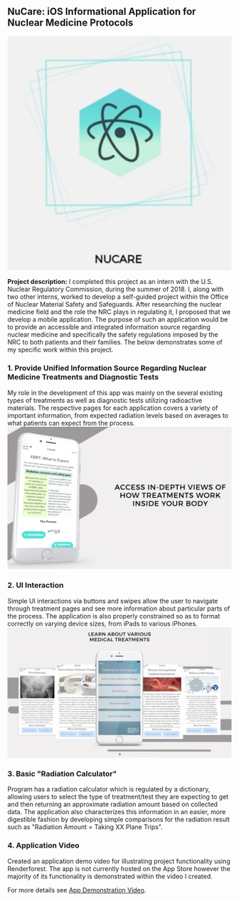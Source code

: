 ## NuCare: iOS Informational Application for Nuclear Medicine Protocols
<img src="../images/NuCare_Logo.png?raw=true"/>

**Project description:** I completed this project as an intern with the U.S. Nuclear Regulatory Commission, during the summer of 2018. I, along with two other interns, worked to develop a self-guided project within the Office of Nuclear Material Safety and Safeguards. After researching the nuclear medicine field and the role the NRC plays in regulating it, I proposed that we develop a mobile application. The purpose of such an application would be to provide an accessible and integrated information source regarding nuclear medicine and specifically the safety regulations imposed by the NRC to both patients and their families. The below demonstrates some of my specific work within this project.

### 1. Provide Unified Information Source Regarding Nuclear Medicine Treatments and Diagnostic Tests

My role in the development of this app was mainly on the several existing types of treatments as well as diagnostic tests utilizing radioactive materials. The respective pages for each application covers a variety of important information, from expected radiation levels based on averages to what patients can expect from the process.
<img src="../images/EBRTPage.png?raw=true"/>

### 2. UI Interaction
Simple UI interactions via buttons and swipes allow the user to navigate through treatment pages and see more information about particular parts of the process. The application is also properly constrained so as to format correctly on varying device sizes, from iPads to various iPhones.
<img src="../images/TreatmentsPage.png?raw=true"/>


### 3. Basic "Radiation Calculator"
Program has a radiation calculator which is regulated by a dictionary, allowing users to select the type of treatment/test they are expecting to get and then returning an approximate radiation amount based on collected data. The application also characterizes this information in an easier, more digestible fashion by developing simple comparisons for the radiation result such as "Radiation Amount = Taking XX Plane Trips".

### 4. Application Video
Created an application demo video for illustrating project functionality using Renderforest. The app is not currently hosted on the App Store however the majority of its functionality is demonstrated within the video I created.

For more details see [App Demonstration Video](https://vimeo.com/295086496).
